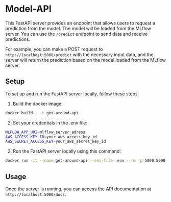 # Model-API

This FastAPI server provides an endpoint that allows users to request a prediction from the model. The model will be loaded from the MLflow server. You can use the `/predict` endpoint to send data and receive predictions.

For example, you can make a POST request to `http://localhost:5000/predict` with the necessary input data, and the server will return the prediction based on the model loaded from the MLflow server.

## Setup

To set up and run the FastAPI server locally, follow these steps:

1. Build the docker image:
```bash
docker build . -t get-around-api
```
2. Set your credentials in the .env file:
```sh
MLFLOW_APP_URI=mlflow_server_adress
AWS_ACCESS_KEY_ID=your_aws_access_key_id
AWS_SECRET_ACCESS_KEY=your_aws_secret_key_id
```
2. Run the FastAPI server locally using this command:
```bash
docker run -it --name get-around-api --env-file .env --rm -p 5000:5000 get-around-api
```

## Usage

Once the server is running, you can access the API documentation at `http://localhost:5000/docs`.

